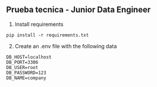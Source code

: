 ## **Prueba tecnica - Junior Data Engineer**
1. Install requirements
   
  `pip install -r requirements.txt`

2. Create an .env file with the following data
   
  ```
  DB_HOST=localhost
  DB_PORT=3306
  DB_USER=root
  DB_PASSWORD=123
  DB_NAME=company
  ```

